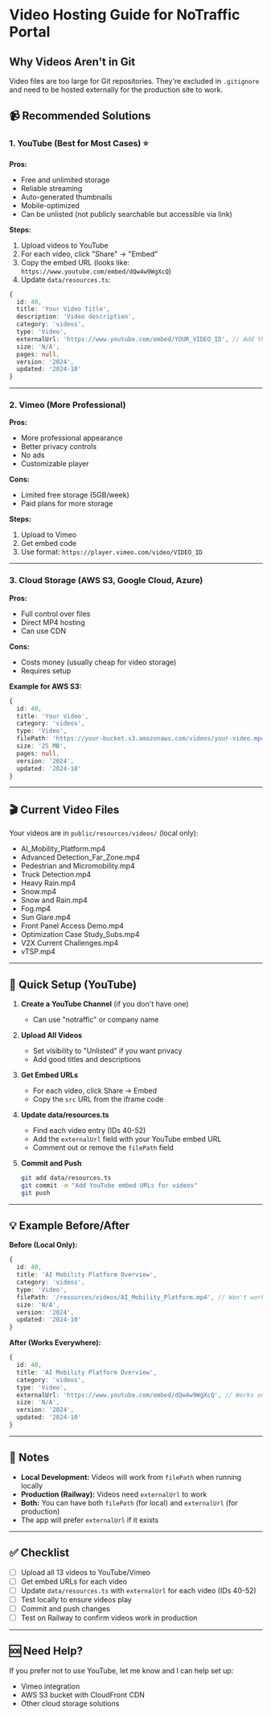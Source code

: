 # Video Hosting Guide for NoTraffic Portal

## Why Videos Aren't in Git

Video files are too large for Git repositories. They're excluded in `.gitignore` and need to be hosted externally for the production site to work.

## 📹 Recommended Solutions

### 1. **YouTube (Best for Most Cases)** ⭐

**Pros:**
- Free and unlimited storage
- Reliable streaming
- Auto-generated thumbnails
- Mobile-optimized
- Can be unlisted (not publicly searchable but accessible via link)

**Steps:**
1. Upload videos to YouTube
2. For each video, click "Share" → "Embed" 
3. Copy the embed URL (looks like: `https://www.youtube.com/embed/dQw4w9WgXcQ`)
4. Update `data/resources.ts`:

```typescript
{
  id: 40,
  title: 'Your Video Title',
  description: 'Video description',
  category: 'videos',
  type: 'Video',
  externalUrl: 'https://www.youtube.com/embed/YOUR_VIDEO_ID', // Add this
  size: 'N/A',
  pages: null,
  version: '2024',
  updated: '2024-10'
}
```

---

### 2. **Vimeo (More Professional)**

**Pros:**
- More professional appearance
- Better privacy controls
- No ads
- Customizable player

**Cons:**
- Limited free storage (5GB/week)
- Paid plans for more storage

**Steps:**
1. Upload to Vimeo
2. Get embed code
3. Use format: `https://player.vimeo.com/video/VIDEO_ID`

---

### 3. **Cloud Storage (AWS S3, Google Cloud, Azure)**

**Pros:**
- Full control over files
- Direct MP4 hosting
- Can use CDN

**Cons:**
- Costs money (usually cheap for video storage)
- Requires setup

**Example for AWS S3:**
```typescript
{
  id: 40,
  title: 'Your Video',
  category: 'videos',
  type: 'Video',
  filePath: 'https://your-bucket.s3.amazonaws.com/videos/your-video.mp4',
  size: '25 MB',
  pages: null,
  version: '2024',
  updated: '2024-10'
}
```

---

## 🎬 Current Video Files

Your videos are in `public/resources/videos/` (local only):
- AI_Mobility_Platform.mp4
- Advanced Detection_Far_Zone.mp4
- Pedestrian and Micromobility.mp4
- Truck Detection.mp4
- Heavy Rain.mp4
- Snow.mp4
- Snow and Rain.mp4
- Fog.mp4
- Sun Glare.mp4
- Front Panel Access Demo.mp4
- Optimization Case Study_Subs.mp4
- V2X Current Challenges.mp4
- vTSP.mp4

---

## 🚀 Quick Setup (YouTube)

1. **Create a YouTube Channel** (if you don't have one)
   - Can use "notraffic" or company name

2. **Upload All Videos**
   - Set visibility to "Unlisted" if you want privacy
   - Add good titles and descriptions

3. **Get Embed URLs**
   - For each video, click Share → Embed
   - Copy the `src` URL from the iframe code

4. **Update data/resources.ts**
   - Find each video entry (IDs 40-52)
   - Add the `externalUrl` field with your YouTube embed URL
   - Comment out or remove the `filePath` field

5. **Commit and Push**
   ```bash
   git add data/resources.ts
   git commit -m "Add YouTube embed URLs for videos"
   git push
   ```

---

## 💡 Example Before/After

**Before (Local Only):**
```typescript
{
  id: 40,
  title: 'AI Mobility Platform Overview',
  category: 'videos',
  type: 'Video',
  filePath: '/resources/videos/AI_Mobility_Platform.mp4', // Won't work on Railway
  size: 'N/A',
  version: '2024',
  updated: '2024-10'
}
```

**After (Works Everywhere):**
```typescript
{
  id: 40,
  title: 'AI Mobility Platform Overview',
  category: 'videos',
  type: 'Video',
  externalUrl: 'https://www.youtube.com/embed/dQw4w9WgXcQ', // Works on Railway!
  size: 'N/A',
  version: '2024',
  updated: '2024-10'
}
```

---

## 📝 Notes

- **Local Development:** Videos will work from `filePath` when running locally
- **Production (Railway):** Videos need `externalUrl` to work
- **Both:** You can have both `filePath` (for local) and `externalUrl` (for production)
- The app will prefer `externalUrl` if it exists

---

## ✅ Checklist

- [ ] Upload all 13 videos to YouTube/Vimeo
- [ ] Get embed URLs for each video
- [ ] Update `data/resources.ts` with `externalUrl` for each video (IDs 40-52)
- [ ] Test locally to ensure videos play
- [ ] Commit and push changes
- [ ] Test on Railway to confirm videos work in production

---

## 🆘 Need Help?

If you prefer not to use YouTube, let me know and I can help set up:
- Vimeo integration
- AWS S3 bucket with CloudFront CDN
- Other cloud storage solutions

